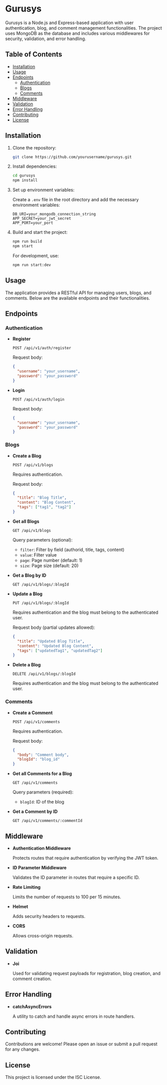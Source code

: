# Gurusys

Gurusys is a Node.js and Express-based application with user authentication, blog, and comment management functionalities. The project uses MongoDB as the database and includes various middlewares for security, validation, and error handling.

## Table of Contents

- [Installation](#installation)
- [Usage](#usage)
- [Endpoints](#endpoints)
  - [Authentication](#authentication)
  - [Blogs](#blogs)
  - [Comments](#comments)
- [Middleware](#middleware)
- [Validation](#validation)
- [Error Handling](#error-handling)
- [Contributing](#contributing)
- [License](#license)

## Installation

1. Clone the repository:

    ```bash
    git clone https://github.com/yourusername/gurusys.git
    ```

2. Install dependencies:

    ```bash
    cd gurusys
    npm install
    ```

3. Set up environment variables:

    Create a `.env` file in the root directory and add the necessary environment variables:

    ```
    DB_URI=your_mongodb_connection_string
    APP_SECRET=your_jwt_secret
    APP_PORT=your_port
    ```

4. Build and start the project:

    ```bash
    npm run build
    npm start
    ```

    For development, use:

    ```bash
    npm run start:dev
    ```

## Usage

The application provides a RESTful API for managing users, blogs, and comments. Below are the available endpoints and their functionalities.

## Endpoints

### Authentication

- **Register**

    ```http
    POST /api/v1/auth/register
    ```

    Request body:

    ```json
    {
      "username": "your_username",
      "password": "your_password"
    }
    ```

- **Login**

    ```http
    POST /api/v1/auth/login
    ```

    Request body:

    ```json
    {
      "username": "your_username",
      "password": "your_password"
    }
    ```

### Blogs

- **Create a Blog**

    ```http
    POST /api/v1/blogs
    ```

    Requires authentication.

    Request body:

    ```json
    {
      "title": "Blog Title",
      "content": "Blog Content",
      "tags": ["tag1", "tag2"]
    }
    ```

- **Get all Blogs**

    ```http
    GET /api/v1/blogs
    ```

    Query parameters (optional):

    - `filter`: Filter by field (authorid, title, tags, content)
    - `value`: Filter value
    - `page`: Page number (default: 1)
    - `size`: Page size (default: 20)

- **Get a Blog by ID**

    ```http
    GET /api/v1/blogs/:blogId
    ```

- **Update a Blog**

    ```http
    PUT /api/v1/blogs/:blogId
    ```

    Requires authentication and the blog must belong to the authenticated user.

    Request body (partial updates allowed):

    ```json
    {
      "title": "Updated Blog Title",
      "content": "Updated Blog Content",
      "tags": ["updatedTag1", "updatedTag2"]
    }
    ```

- **Delete a Blog**

    ```http
    DELETE /api/v1/blogs/:blogId
    ```

    Requires authentication and the blog must belong to the authenticated user.

### Comments

- **Create a Comment**

    ```http
    POST /api/v1/comments
    ```

    Requires authentication.

    Request body:

    ```json
    {
      "body": "Comment body",
      "blogId": "blog_id"
    }
    ```

- **Get all Comments for a Blog**

    ```http
    GET /api/v1/comments
    ```

    Query parameters (required):

    - `blogId`: ID of the blog

- **Get a Comment by ID**

    ```http
    GET /api/v1/comments/:commentId
    ```

## Middleware

- **Authentication Middleware**

    Protects routes that require authentication by verifying the JWT token.

- **ID Parameter Middleware**

    Validates the ID parameter in routes that require a specific ID.

- **Rate Limiting**

    Limits the number of requests to 100 per 15 minutes.

- **Helmet**

    Adds security headers to requests.

- **CORS**

    Allows cross-origin requests.

## Validation

- **Joi**

    Used for validating request payloads for registration, blog creation, and comment creation.

## Error Handling

- **catchAsyncErrors**

    A utility to catch and handle async errors in route handlers.

## Contributing

Contributions are welcome! Please open an issue or submit a pull request for any changes.

## License

This project is licensed under the ISC License.

